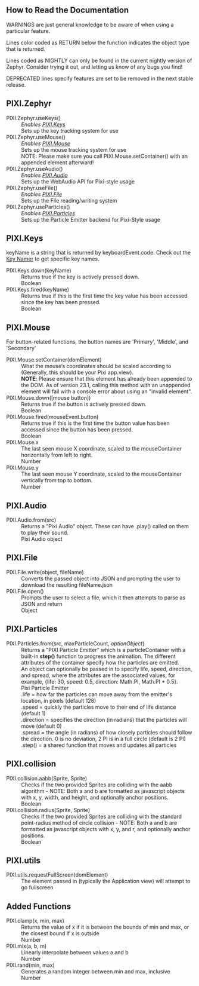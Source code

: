  <article> <br> <h1>How to Read the Documentation</h1> <p><span class="warning">WARNINGS</span> are just general knowledge to be aware of when using a particular feature.</p> <p>Lines color coded as <span class="return">RETURN</span> below the function indicates the object type that is returned.
 </p> <p>Lines coded as <span class="nightly">NIGHTLY</span> can only be found in the current nightly version of Zephyr.
 Consider trying it out, and letting us know of any bugs you find!</p> <p><span class="deprecated">DEPRECATED</span> lines specify features are set to be removed in the next stable release.</p> <h2>PIXI.Zephyr</h2> <dl> <dt>PIXI.Zephyr.useKeys()</dt> <dd><em>Enables <a href="#PIXI.Keys">PIXI.Keys</a></em></dd> <dd>Sets up the key tracking system for use</dd> <dt>PIXI.Zephyr.useMouse()</dt> <dd><em>Enables <a href="#PIXI.Mouse">PIXI.Mouse</a></em></dd> <dd>Sets up the mouse tracking system for use</dd> <dd><span class="warning">NOTE</span>: Please make sure you call PIXI.Mouse.setContainer() with an appended
 element afterward!</dd> <dt>PIXI.Zephyr.useAudio()</dt> <dd><em>Enables <a href="#PIXI.Audio">PIXI.Audio</a></em></dd> <dd>Sets up the WebAudio API for Pixi-style usage</dd> <dt>PIXI.Zephyr.useFile()</dt> <dd><em>Enables <a href="#PIXI.File">PIXI.File</a></em></dd> <dd>Sets up the File reading/writing system</dd> <dt>PIXI.Zephyr.useParticles()</dt> <dd><em>Enables <a href="#PIXI.Particles">PIXI.Particles</a></em></dd> <dd>Sets up the Particle Emitter backend for Pixi-Style usage</dd> </dl> <h2 id="PIXI.Keys">PIXI.Keys</h2> <p>keyName is a string that is returned by keyboardEvent.code. Check out the <a
 href="https://zephyrjs.netlify.app/keyname">Key Namer</a> to get specific key names.</p> <dl> <dt>PIXI.Keys.down(keyName)</dt> <dd>Returns true if the key is actively pressed down.</dd> <dd class="return">Boolean</dd> <dt>PIXI.Keys.fired(keyName)</dt> <dd>Returns true if this is the first time the key value has been accessed since the key has been pressed.
 </dd> <dd class="return">Boolean</dd> </dl> <h2 id="PIXI.Mouse">PIXI.Mouse</h2> <p>For button-related functions, the button names are 'Primary', 'Middle', and 'Secondary'</p> <dl> <dt>PIXI.Mouse.setContainer(domElement)</dt> <dd>What the mouse’s coordinates should be scaled according to (Generally, this should be your Pixi
 app.view).
 </dd> <dd class="warning"><strong>NOTE</strong>: Please ensure that this element has already been appended to the
 DOM.
 As of version 23.1, calling this method with an unappended element will fail with a console error about
 using an "invalid element".</dd> <dt>PIXI.Mouse.down([mouse button])</dt> <dd>Returns true if the button is actively pressed down.</dd> <dd class="return">Boolean</dd> <dt>PIXI.Mouse.fired(mouseEvent.button)</dt> <dd>Returns true if this is the first time the button value has been accessed since the button has been
 pressed.
 </dd> <dd class="return">Boolean</dd> <dt>PIXI.Mouse.x</dt> <dd>The last seen mouse X coordinate, scaled to the mouseContainer horizontally from left to right.</dd> <dd class="return">Number</dd> <dt>PIXI.Mouse.y</dt> <dd>The last seen mouse Y coordinate, scaled to the mouseContainer vertically from top to bottom.</dd> <dd class="return">Number</dd> </dl> <h2 id="PIXI.Audio">PIXI.Audio</h2> <dl> <dt>PIXI.Audio.from(src)</dt> <dd>Returns a "Pixi Audio" object. These can have .play() called on them to play their sound.</dd> <dd class="return">Pixi Audio object</dd> </dl> <h2 id="PIXI.File">PIXI.File</h2> <dl> <dt>PIXI.File.write(object, fileName)</dt> <dd>Converts the passed object into JSON and prompting the user to download the resulting fileName.json</dd> <dt>PIXI.File.open()</dt> <dd>Prompts the user to select a file, which it then attempts to parse as JSON and return</dd> <dd class="return">Object</dd> </dl> <h2 id="PIXI.Particles">PIXI.Particles</h2> <dl> <dt>PIXI.Particles.from(src, maxParticleCount<em>, optionObject</em>)</dt> <dd>Returns a "PIXI Particle Emitter" which is a particleContainer with a built-in <strong>step()</strong>
 function to progress the animation. The different attributes of the container specify how the particles
 are emitted.</dd> <dd>An object can optionally be passed in to specify life, speed, direction, and spread, where the attributes are the associated values, for example, {life: 30, speed: 0.5, direction: Math.PI, Math.PI * 0.5}.</dd> <dd class="return">Pixi Particle Emitter</dd> <dd>.life = how far the particles can move away from the emitter's location, in pixels (default 128)
 <br>.speed = quickly the particles move to their end of life distance (default 1)
 <br>.direction = specifies the direction (in radians) that the particles will move (default 0)
 <br>.spread = the angle (in radians) of how closely particles should follow the direction. 0 is no
 deviation, 2 PI is in a full circle (default is 2 PI)
 <br>.step() = a shared function that moves and updates all particles
 </dd> </dl> <h2>PIXI.collision</h2> <dl> <dt>PIXI.collision.aabb(Sprite, Sprite)</dt> <dd>Checks if the two provided Sprites are colliding with the aabb algorithm - NOTE: Both a and b are
 formatted
 as javascript objects with x, y, width, and height, and optionally anchor positions.</dd> <dd class="return">Boolean</dd> <dt>PIXI.collision.radius(Sprite, Sprite)</dt> <dd>Checks if the two provided Sprites are colliding with the standard point-radius method of circle
 collision -
 NOTE: Both a and b are formatted as javascript objects with x, y, and r, and optionally anchor
 positions.
 </dd> <dd class="return">Boolean</dd> </dl> <h2>PIXI.utils</h2> <dl> <dt>PIXI.utils.requestFullScreen(domElement)</dt> <dd>The element passed in (typically the Application view) will attempt to go fullscreen</dd> </dl> <h2>Added Functions</h2> <dl> <dt>PIXI.clamp(x, min, max)</dt> <dd>Returns the value of x if it is between the bounds of min and max, or the closest bound if x is outside
 </dd> <dd class="return">Number</dd> <dt>PIXI.mix(a, b, m)</dt> <dd>Linearly interpolate between values a and b</dd> <dd class="return">Number</dd> <dt>PIXI.rand(min, max)</dt> <dd>Generates a random integer between min and max, inclusive</dd> <dd class="return">Number</dd> </dl> </article> 